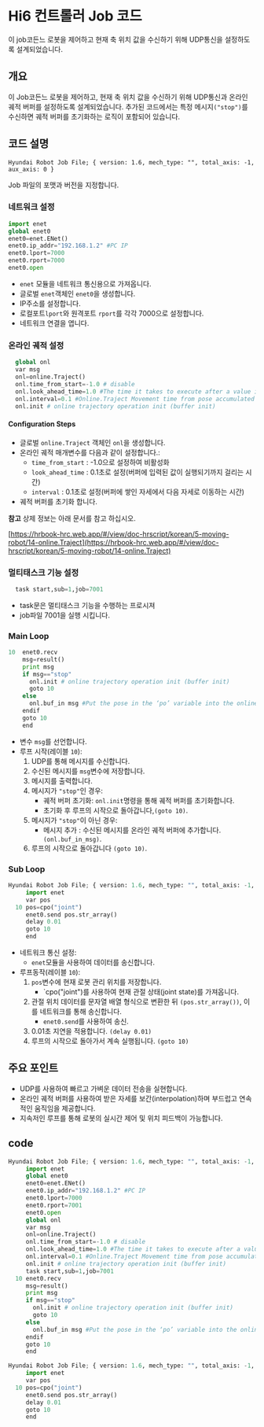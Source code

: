 # Hi6 컨트롤러 Job 코드

이 job코든느 로봇을 제어하고 현재 축 위치 값을 수신하기 위해 UDP통신을 설정하도록 설계되었습니다.

## 개요

이 Job코든느 로봇을 제어하고, 현재 축 위치 값을 수신하기 위해 UDP통신과 온라인 궤적 버퍼를 설정하도록 설계되었습니다. 추가된 코드에서는 특정 메시지`("stop")`를 수신하면 궤적 버퍼를 초기화하는 로직이 포함되어 있습니다.

## 코드 설명

```text
Hyundai Robot Job File; { version: 1.6, mech_type: "", total_axis: -1, aux_axis: 0 }
```

Job 파일의 포맷과 버전을 지정합니다.

### 네트워크 설정

```python
import enet
global enet0
enet0=enet.ENet()
enet0.ip_addr="192.168.1.2" #PC IP
enet0.lport=7000
enet0.rport=7000
enet0.open
```

- `enet` 모듈을 네트워크 통신용으로 가져옵니다.
- 글로벌 `enet`객체인 `enet0`을 생성합니다.
- IP주소를 설정합니다.
- 로컬포트`lport`와 원격포트 `rport`를 각각 7000으로 설정합니다.
- 네트워크 연결을 엽니다.

### 온라인 궤적 설정

```python
  global onl
  var msg
  onl=online.Traject()
  onl.time_from_start=-1.0 # disable
  onl.look_ahead_time=1.0 #The time it takes to execute after a value is entered into the online.Traject buffer.
  onl.interval=0.1 #Online.Traject Movement time from pose accumulated in buffer to next pose
  onl.init # online trajectory operation init (buffer init)
```
#### Configuration Steps

- 글로벌 `online.Traject` 객체인 `onl`을 생성합니다.
- 온라인 궤적 매개변수를 다음과 같이 설정합니다.:
  - `time_from_start` : -1.0으로 설정하여 비활성화
  - `look_ahead_time` : 0.1초로 설정(버퍼에 입력된 값이 실행되기까지 걸리는 시간)
  - `interval` : 0.1초로 설정(버퍼에 쌓인 자세에서 다음 자세로 이동하는 시간)
- 궤적 버퍼를 초기화 합니다.

**참고** 상제 정보는 아래 문서를 참고 하십시오.

[https://hrbook-hrc.web.app/#/view/doc-hrscript/korean/5-moving-robot/14-online.Traject](https://hrbook-hrc.web.app/#/view/doc-hrscript/korean/5-moving-robot/14-online.Traject)

### 멀티태스크 기능 설정

``` python
  task start,sub=1,job=7001
```
- task문은 멀티태스크 기능을 수행하는 프로시져
- job파일 7001을 실행 시킵니다.

### Main Loop

```python
10  enet0.recv
    msg=result()
    print msg
    if msg=="stop"
      onl.init # online trajectory operation init (buffer init)
      goto 10
    else
      onl.buf_in msg #Put the pose in the ‘po’ variable into the online.Traject buffer.
    endif
    goto 10
    end
```

- 변수 `msg`를 선언합니다.
- 루프 시작(레이블 `10`):
  1. UDP를 통해 메시지를 수신합니다.
  2. 수신된 메시지를 `msg`변수에 저장합니다.
  3. 메시지를 출력합니다.
  4. 메시지가 `"stop"`인 경우:
      - 궤적 버퍼 초기화: `onl.init`명령을 통해 궤적 버퍼를 초기화합니다.
      - 초기화 후 루프의 시작으로 돌아갑니다,`(goto 10)`.
  5. 메시지가 `"stop"`이 아닌 경우:
      - 메시지 추가 : 수신된 메시지를 온라인 궤적 버퍼에 추가합니다.`(onl.buf_in_msg)`.
  6. 루프의 시작으로 돌아갑니다 `(goto 10)`.


### Sub Loop

```python
Hyundai Robot Job File; { version: 1.6, mech_type: "", total_axis: -1, aux_axis: 0 }
     import enet
     var pos
  10 pos=cpo("joint")
     enet0.send pos.str_array()
     delay 0.01
     goto 10
     end
```
- 네트워크 통신 설정:
  - `enet`모듈을 사용하여 데이터를 송신합니다.
- 루프동작(레이블 `10`):
  1. `pos`변수에 현재 로봇 관리 위치를 저장합니다.
      - `cpo("joint")를 사용하여 현재 관절 상태(joint state)를 가져옵니다.
  2. 관절 위치 데이터를 문자열 배열 형식으로 변환한 뒤 `(pos.str_array())`, 이를 네트워크를 통해 송신합니다.
      - `enet0.send`를 사용하여 송신.
  3. 0.01초 지연을 적용합니다. `(delay 0.01)`
  4. 루프의 시작으로 돌아가서 계속 실행됩니다. `(goto 10)`

## 주요 포인트

- UDP를 사용하여 빠르고 가벼운 데이터 전송을 실현합니다.
- 온라인 궤적 버퍼를 사용하여 받은 자세를 보간(interpolation)하며 부드럽고 연속적인 움직임을 제공합니다.
- 지속저인 루프를 통해 로봇의 실시간 제어 및 위치 피드백이 가능합니다.

## code

```python
Hyundai Robot Job File; { version: 1.6, mech_type: "", total_axis: -1, aux_axis: 0 }
     import enet
     global enet0
     enet0=enet.ENet()
     enet0.ip_addr="192.168.1.2" #PC IP
     enet0.lport=7000
     enet0.rport=7001
     enet0.open
     global onl
     var msg
     onl=online.Traject()
     onl.time_from_start=-1.0 # disable
     onl.look_ahead_time=1.0 #The time it takes to execute after a value is entered into the online.Traject buffer.
     onl.interval=0.1 #Online.Traject Movement time from pose accumulated in buffer to next pose
     onl.init # online trajectory operation init (buffer init)
     task start,sub=1,job=7001
  10 enet0.recv
     msg=result()
     print msg
     if msg=="stop"
       onl.init # online trajectory operation init (buffer init)
       goto 10
     else
       onl.buf_in msg #Put the pose in the ‘po’ variable into the online.Traject buffer.
     endif
     goto 10
     end
```

```python
Hyundai Robot Job File; { version: 1.6, mech_type: "", total_axis: -1, aux_axis: 0 }
     import enet
     var pos
  10 pos=cpo("joint")
     enet0.send pos.str_array()
     delay 0.01
     goto 10
     end
```